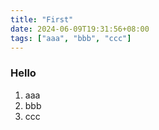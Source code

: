 ```yaml
---
title: "First"
date: 2024-06-09T19:31:56+08:00
tags: ["aaa", "bbb", "ccc"]
---
```


### Hello

 1. aaa
 1. bbb
 1. ccc
